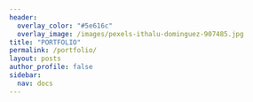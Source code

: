 ```yaml
---
header:
  overlay_color: "#5e616c"
  overlay_image: /images/pexels-ithalu-dominguez-907485.jpg
title: "PORTFOLIO"
permalink: /portfolio/
layout: posts
author_profile: false
sidebar: 
  nav: docs
---
```

